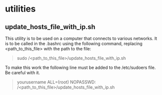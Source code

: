 # utilities
 ## update_hosts_file_with_ip.sh
 This utility is to be used on a computer that connects to various networks. It is to be called in the .bashrc using the following command, replacing <path_to_this_file> with the path to the file:
   > sudo /<path_to_this_file>/update_hosts_file_with_ip.sh
   
 To make this work the following line must be added to the /etc/sudoers file. Be careful with it.
   > yourusername ALL=(root) NOPASSWD: /<path_to_this_file>/update_hosts_file_with_ip.sh
